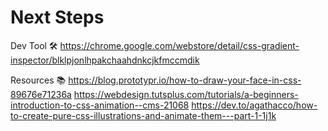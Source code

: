 # Next Steps

Dev Tool 🛠️
https://chrome.google.com/webstore/detail/css-gradient-inspector/blklpjonlhpakchaahdnkcjkfmccmdik


Resources 📚
https://blog.prototypr.io/how-to-draw-your-face-in-css-89676e71236a
https://webdesign.tutsplus.com/tutorials/a-beginners-introduction-to-css-animation--cms-21068
https://dev.to/agathacco/how-to-create-pure-css-illustrations-and-animate-them---part-1-1j1k
